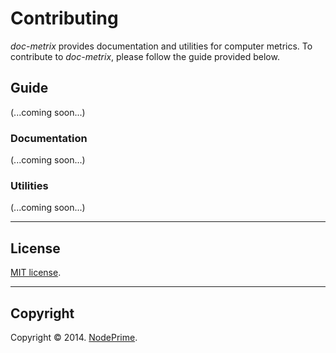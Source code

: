 Contributing
============

_doc-metrix_ provides documentation and utilities for computer metrics. To contribute to _doc-metrix_, please follow the guide provided below.


## Guide

(...coming soon...)


### Documentation

(...coming soon...)


### Utilities

(...coming soon...)



---
## License

[MIT license](http://opensource.org/licenses/MIT). 


---
## Copyright

Copyright &copy; 2014. [NodePrime](http://nodeprime.com).

